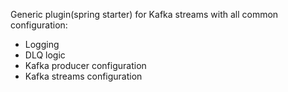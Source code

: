 Generic plugin(spring starter) for Kafka streams with all common configuration:

- Logging
- DLQ logic
- Kafka producer configuration
- Kafka streams configuration